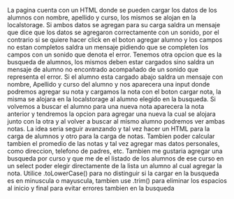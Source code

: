 La pagina cuenta con un HTML donde se pueden cargar los datos de los alumnos con nombre, apellido y curso, los mismos se alojan en la localstorage. Si ambos datos se agregan para su carga saldra un mensaje que dice que los datos se agregaron correctamente con un sonido, por el contrario si se quiere hacer click en el boton agregar alumno y los campos no estan completos saldra un mensaje pidiendo que se completen los campos con un sonido que denota el error.
Tenemos otra opcion que es la busqueda de alumnos, los mismos deben estar cargados sino saldra un mensaje de alumno no encontrado acompañado de un sonido que representa el error. Si el alumno esta cargado abajo saldra un mensaje con nombre, Apellido y curso del alumno y nos aparecera una input donde podremos agregar su nota y cargamos la nota con el boton cargar nota, la misma se alojara en la localstorage al alumno elegido en la busqueda. Si volvemos a buscar el alumno para una nueva nota aparecera la nota anterior y tendremos la opcion para agregar una nueva la cual se alojara junto con la otra y al volver a buscar al mismo alumno podremos ver ambas notas.
La idea seria seguir avanzando y tal vez hacer un HTML para la carga de alumnos y otro para la carga de notas. Tambien poder calcular tambien el promedio de las notas y tal vez agregar mas datos personales, como direccion, telefono de padres, etc.
Tambien me gustaria agregar una busqueda por curso y que me de el listado de los alumnos de ese curso en un select  poder elegir directamente de la lista un alumno al cual agregar la nota. 
Utilice .toLowerCase() para no distinguir si la cargar en la busqueda es en minuscula o mayuscula, tambien use .trim() para eliminar los espacios al inicio y final para evitar errores tambien en la busqueda

